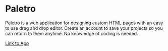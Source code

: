 # Paletro

Paletro is a web application for designing custom HTML pages with an easy to use drag and drop editor. Create an account to save your projects so you can return to them anytime. No knowledge of coding is needed.

[Link to App](https://paletro.herokuapp.com/ "Paletro")
